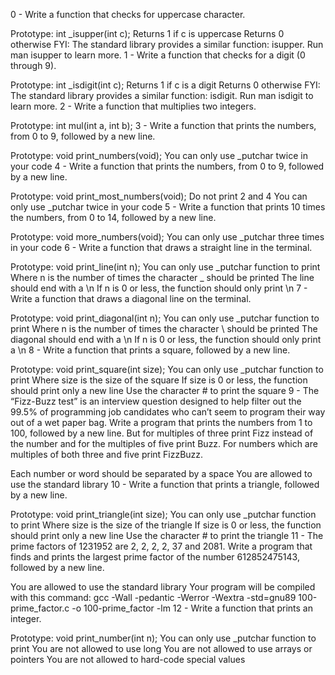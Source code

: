 0 - Write a function that checks for uppercase character.

Prototype: int _isupper(int c);
Returns 1 if c is uppercase
Returns 0 otherwise FYI: The standard library provides a similar function: isupper. Run man isupper to learn more.
1 - Write a function that checks for a digit (0 through 9).

Prototype: int _isdigit(int c);
Returns 1 if c is a digit
Returns 0 otherwise FYI: The standard library provides a similar function: isdigit. Run man isdigit to learn more.
2 - Write a function that multiplies two integers.

Prototype: int mul(int a, int b);
3 - Write a function that prints the numbers, from 0 to 9, followed by a new line.

Prototype: void print_numbers(void);
You can only use _putchar twice in your code
4 - Write a function that prints the numbers, from 0 to 9, followed by a new line.

Prototype: void print_most_numbers(void);
Do not print 2 and 4
You can only use _putchar twice in your code
5 - Write a function that prints 10 times the numbers, from 0 to 14, followed by a new line.

Prototype: void more_numbers(void);
You can only use _putchar three times in your code
6 - Write a function that draws a straight line in the terminal.

Prototype: void print_line(int n);
You can only use _putchar function to print
Where n is the number of times the character _ should be printed
The line should end with a \n
If n is 0 or less, the function should only print \n
7 - Write a function that draws a diagonal line on the terminal.

Prototype: void print_diagonal(int n);
You can only use _putchar function to print
Where n is the number of times the character \ should be printed
The diagonal should end with a \n
If n is 0 or less, the function should only print a \n
8 - Write a function that prints a square, followed by a new line.

Prototype: void print_square(int size);
You can only use _putchar function to print
Where size is the size of the square
If size is 0 or less, the function should print only a new line
Use the character # to print the square
9 - The “Fizz-Buzz test” is an interview question designed to help filter out the 99.5% of programming job candidates who can’t seem to program their way out of a wet paper bag. Write a program that prints the numbers from 1 to 100, followed by a new line. But for multiples of three print Fizz instead of the number and for the multiples of five print Buzz. For numbers which are multiples of both three and five print FizzBuzz.

Each number or word should be separated by a space
You are allowed to use the standard library
10 - Write a function that prints a triangle, followed by a new line.

Prototype: void print_triangle(int size);
You can only use _putchar function to print
Where size is the size of the triangle
If size is 0 or less, the function should print only a new line
Use the character # to print the triangle
11 - The prime factors of 1231952 are 2, 2, 2, 2, 37 and 2081. Write a program that finds and prints the largest prime factor of the number 612852475143, followed by a new line.

You are allowed to use the standard library
Your program will be compiled with this command: gcc -Wall -pedantic -Werror -Wextra -std=gnu89 100-prime_factor.c -o 100-prime_factor -lm
12 - Write a function that prints an integer.

Prototype: void print_number(int n);
You can only use _putchar function to print
You are not allowed to use long
You are not allowed to use arrays or pointers
You are not allowed to hard-code special values
